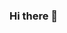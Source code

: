 ### Hi there 👋

<!--
**HashiniSewwandi/HashiniSewwandi** is a ✨ _special_ ✨ repository because its `README.md` (this file) appears on your GitHub profile.

Here are some ideas to get you started:

<-- # 💫 About Me:

My name is Hashini Sewwandi, I am an undergraduate majoring in Information Systems at JISC campus in Sri Lanka. I am currently studying Web Development, and this Github account will be a testament to my long journey of learning and growth in this field. Furthermore,

🔭 I am a student of Lithan Academy in Singapore .<br>
🌱 I am studying software engineering degree<br>
🍀 I am currently learning NodeJS, Spring Boot, React, HTML,CSS, JavaScript, MongoDB, MySQL and many more technologies. <br>
🌟 I like to work cooperatively with others.<br>
👯 I look forward to cooperating with you all<br>
🤝 I am looking for software developer job <br>
🌐 I implement ideas into real things. <br>
💬 Ask me about anything, I am happy to help;
💫 Let's make friends and connect! <br>-->

